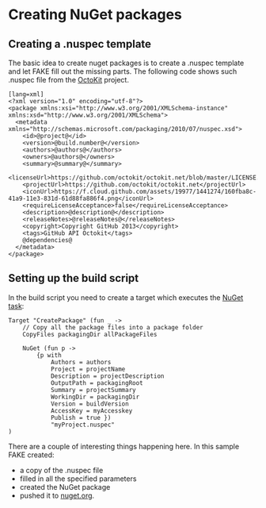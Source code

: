 # Creating NuGet packages

## Creating a .nuspec template

The basic idea to create nuget packages is to create a .nuspec template and let FAKE fill out the missing parts.
The following code shows such .nuspec file from the [OctoKit](https://github.com/octokit/octokit.net) project.
	
	[lang=xml]
	<?xml version="1.0" encoding="utf-8"?>
	<package xmlns:xsi="http://www.w3.org/2001/XMLSchema-instance" xmlns:xsd="http://www.w3.org/2001/XMLSchema">
	  <metadata xmlns="http://schemas.microsoft.com/packaging/2010/07/nuspec.xsd">    
		<id>@project@</id>
		<version>@build.number@</version>
		<authors>@authors@</authors>
		<owners>@authors@</owners>
		<summary>@summary@</summary>
		<licenseUrl>https://github.com/octokit/octokit.net/blob/master/LICENSE.txt</licenseUrl>
		<projectUrl>https://github.com/octokit/octokit.net</projectUrl>
		<iconUrl>https://f.cloud.github.com/assets/19977/1441274/160fba8c-41a9-11e3-831d-61d88fa886f4.png</iconUrl>
		<requireLicenseAcceptance>false</requireLicenseAcceptance>
		<description>@description@</description>
		<releaseNotes>@releaseNotes@</releaseNotes>
		<copyright>Copyright GitHub 2013</copyright>    
		<tags>GitHub API Octokit</tags>
		@dependencies@
	  </metadata>
	</package>

## Setting up the build script

In the build script you need to create a target which executes the [NuGet task](apidocs/fake-nugethelper.html):

	Target "CreatePackage" (fun _ ->
	    // Copy all the package files into a package folder
		CopyFiles packagingDir allPackageFiles

		NuGet (fun p -> 
			{p with
				Authors = authors
				Project = projectName
				Description = projectDescription                               
				OutputPath = packagingRoot
				Summary = projectSummary
				WorkingDir = packagingDir
				Version = buildVersion
				AccessKey = myAccesskey
				Publish = true }) 
				"myProject.nuspec"
	)

There are a couple of interesting things happening here. In this sample FAKE created:

 * a copy of the .nuspec file
 * filled in all the specified parameters
 * created the NuGet package
 * pushed it to [nuget.org](http://www.nuget.org).